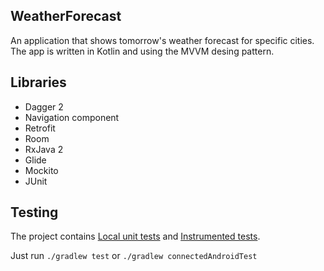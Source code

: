 ## WeatherForecast

An application that shows tomorrow's weather forecast for specific cities. The app is written in Kotlin and using the MVVM desing pattern.

## Libraries

- Dagger 2
- Navigation component
- Retrofit
- Room
- RxJava 2
- Glide
- Mockito
- JUnit

## Testing

The project contains  [Local unit tests][2] and [Instrumented tests][3].

Just run `./gradlew test` or `./gradlew connectedAndroidTest`

[2]: app/src/test/java/com/example/weatherforecast/
[3]: app/src/androidTest/java/com/example/weatherforecast/
